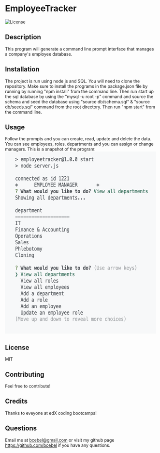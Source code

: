 # EmployeeTracker

![License](https://img.shields.io/badge/License-MIT-yellow.svg)

## Description

This program will generate a command line prompt interface that manages a company's employee database.

## Installation

The project is run using node js and SQL. You will need to clone the repository. Make sure to install the programs in the package.json file by running by running "npm install" from the command line. Then run start up the sql database by using the "mysql -u root -p" command and source the schema and seed the database using "source db/schema.sql" & "source db/seeds.sql" command from the root directory. Then run "npm start" from the command line.

## Usage

Follow the prompts and you can create, read, update and delete the data. You can see employees, roles, departments and you can assign or change managers.
This is a snapshot of the program:
<img src="./screenshot.png" alt="screenshot" title="screenshot" width="500" height="600">

## License

MIT

## Contributing

Feel free to contribute!

## Credits

Thanks to eveyone at edX coding bootcamps!

## Questions

Email me at bcebel@gmail.com or visit my github page https://github.com/bcebel if you have any questions.
